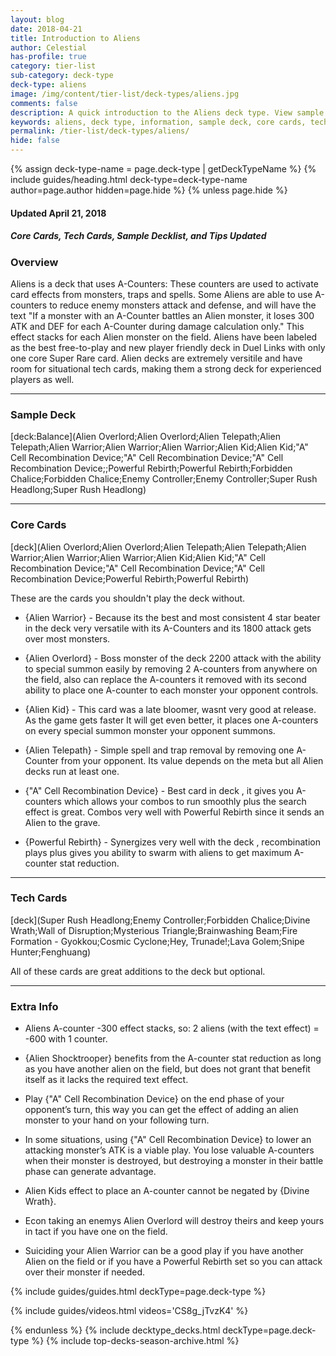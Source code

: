 ```yaml
---
layout: blog
date: 2018-04-21
title: Introduction to Aliens
author: Celestial
has-profile: true
category: tier-list
sub-category: deck-type
deck-type: aliens
image: /img/content/tier-list/deck-types/aliens.jpg
comments: false
description: A quick introduction to the Aliens deck type. View sample deck, core cards, tech cards, quick tips, guides, videos and other information.
keywords: aliens, deck type, information, sample deck, core cards, tech cards, quick tips, guides, videos
permalink: /tier-list/deck-types/aliens/
hide: false
---
```


{% assign deck-type-name = page.deck-type | getDeckTypeName %}
{% include guides/heading.html deck-type=deck-type-name author=page.author hidden=page.hide %}
{% unless page.hide %}

#### Updated April 21, 2018 
##### Core Cards, Tech Cards, Sample Decklist, and Tips Updated

### Overview
Aliens is a deck that uses A-Counters: These counters are used to activate card effects from monsters, traps and spells. Some Aliens are able to use A-counters to reduce enemy monsters attack and defense, and will have the text "If a monster with an A-Counter battles an Alien monster, it loses 300 ATK and DEF for each A-Counter during damage calculation only." This effect stacks for each Alien monster on the field. Aliens have been labeled as the best free-to-play and new player friendly deck in Duel Links with only one core Super Rare card. Alien decks are extremely versitile and have room for situational tech cards, making them a strong deck for experienced players as well.

---

### Sample Deck

[deck:Balance](Alien Overlord;Alien Overlord;Alien Telepath;Alien Telepath;Alien Warrior;Alien Warrior;Alien Warrior;Alien Kid;Alien Kid;"A" Cell Recombination Device;"A" Cell Recombination Device;"A" Cell Recombination Device;;Powerful Rebirth;Powerful Rebirth;Forbidden Chalice;Forbidden Chalice;Enemy Controller;Enemy Controller;Super Rush Headlong;Super Rush Headlong)

---  

### Core Cards

[deck](Alien Overlord;Alien Overlord;Alien Telepath;Alien Telepath;Alien Warrior;Alien Warrior;Alien Warrior;Alien Kid;Alien Kid;"A" Cell Recombination Device;"A" Cell Recombination Device;"A" Cell Recombination Device;Powerful Rebirth;Powerful Rebirth)

These are the cards you shouldn't play the deck without.    
* {Alien Warrior} - Because its the best and most consistent 4 star beater in the deck very versatile with its A-Counters and its 1800 attack gets over most monsters.

* {Alien Overlord} - Boss monster of the deck 2200 attack with the ability to special summon easily by removing 2 A-counters from anywhere on the field, also can replace the A-counters it removed with its second ability to place one A-counter to each monster your opponent controls.

* {Alien Kid} - This card was a late bloomer, wasnt very good at release. As the game gets faster It will get even better, it places one A-counters on every special summon monster your opponent summons.

* {Alien Telepath} - Simple spell and trap removal by removing one A-Counter from your opponent. Its value depends on the meta but all Alien decks run at least one.

* {"A" Cell Recombination Device} - Best card in deck , it gives you A-counters which allows your combos to run smoothly plus the search effect is great. Combos very well with Powerful Rebirth since it sends an Alien to the grave.

* {Powerful Rebirth} - Synergizes very well with the deck , recombination plays plus gives you ability to swarm with aliens to get maximum A-counter stat reduction.
     
---

### Tech Cards

[deck](Super Rush Headlong;Enemy Controller;Forbidden Chalice;Divine Wrath;Wall of Disruption;Mysterious Triangle;Brainwashing Beam;Fire Formation - Gyokkou;Cosmic Cyclone;Hey, Trunade!;Lava Golem;Snipe Hunter;Fenghuang)

All of these cards are great additions to the deck but optional.

---

### Extra Info

- Aliens A-counter -300 effect stacks, so: 2 aliens (with the text effect) = -600 with 1 counter.

- {Alien Shocktrooper} benefits from the A-counter stat reduction as long as you have another alien on the field, but does not grant that benefit itself as it lacks the required text effect.

- Play {\"A\" Cell Recombination Device} on the end phase of your opponent’s turn, this way you can get the effect of adding an alien monster to your hand on your following turn.

- In some situations, using {\"A\" Cell Recombination Device} to lower an attacking monster’s ATK is a viable play. You lose valuable A-counters when their monster is destroyed, but destroying a monster in their battle phase can generate advantage.

- Alien Kids effect to place an A-counter cannot be negated by {Divine Wrath}.  

- Econ taking an enemys Alien Overlord will destroy theirs and keep yours in tact if you have one on the field.  

- Suiciding your Alien Warrior can be a good play if you have another Alien on the field or if you have a Powerful Rebirth set so you can attack over their monster if needed.  

{% include guides/guides.html deckType=page.deck-type %}

{% include guides/videos.html videos='CS8g_jTvzK4' %}

{% endunless %}
{% include decktype_decks.html deckType=page.deck-type %}
{% include top-decks-season-archive.html %}